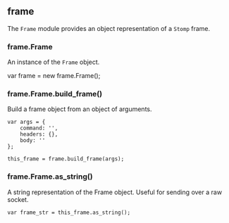 ## frame

The `Frame` module provides an object representation of a `Stomp` frame.

### frame.Frame

An instance of the `Frame` object.

var frame = new frame.Frame();

### frame.Frame.build_frame()

Build a frame object from an object of arguments.

    var args = {
        command: '',
        headers: {},
        body: ''
    };

    this_frame = frame.build_frame(args);

### frame.Frame.as_string()

A string representation of the Frame object.
Useful for sending over a raw socket.

    var frame_str = this_frame.as_string();
